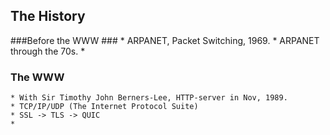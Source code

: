## The History ##
###Before the WWW ###
    * ARPANET, Packet Switching, 1969.
    * ARPANET through the 70s.
    * 

### The WWW ###
    * With Sir Timothy John Berners-Lee, HTTP-server in Nov, 1989.
    * TCP/IP/UDP (The Internet Protocol Suite)
    * SSL -> TLS -> QUIC
    * 
